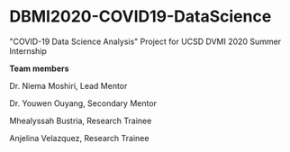 # DBMI2020-COVID19-DataScience
"COVID-19 Data Science Analysis" Project for UCSD DVMI 2020 Summer Internship

**Team members**

Dr. Niema Moshiri, Lead Mentor

Dr. Youwen Ouyang, Secondary Mentor

Mhealyssah Bustria, Research Trainee

Anjelina Velazquez, Research Trainee
